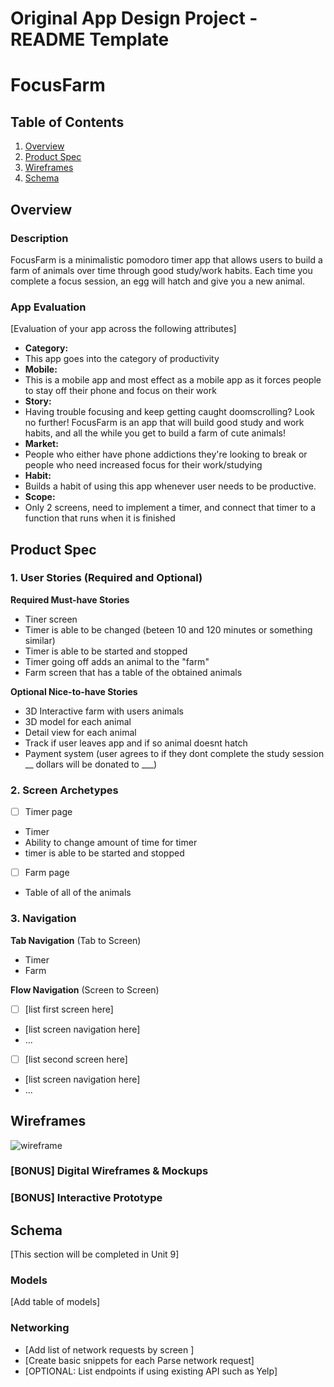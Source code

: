 Original App Design Project - README Template
===

# FocusFarm

## Table of Contents

1. [Overview](#Overview)
2. [Product Spec](#Product-Spec)
3. [Wireframes](#Wireframes)
4. [Schema](#Schema)

## Overview

### Description

FocusFarm is a minimalistic pomodoro timer app that allows users to build a farm of animals over time through good study/work habits. Each time you complete a focus session, an egg will hatch and give you a new animal.

### App Evaluation

[Evaluation of your app across the following attributes]
- **Category:**
- This app goes into the category of productivity
- **Mobile:**
- This is a mobile app and most effect as a mobile app as it forces people to stay off their phone and focus on their work
- **Story:**
- Having trouble focusing and keep getting caught doomscrolling? Look no further! FocusFarm is an app that will build good study and work habits, and all the while you get to build a farm of cute animals!
- **Market:**
- People who either have phone addictions they're looking to break or people who need increased focus for their work/studying
- **Habit:**
- Builds a habit of using this app whenever user needs to be productive.
- **Scope:**
- Only 2 screens, need to implement a timer, and connect that timer to a function that runs when it is finished

## Product Spec

### 1. User Stories (Required and Optional)

**Required Must-have Stories**

* Tiner screen
* Timer is able to be changed (beteen 10 and 120 minutes or something similar)
* Timer is able to be started and stopped
* Timer going off adds an animal to the "farm"
* Farm screen that has a table of the obtained animals

  

**Optional Nice-to-have Stories**

* 3D Interactive farm with users animals
* 3D model for each animal
* Detail view for each animal
* Track if user leaves app and if so animal doesnt hatch
* Payment system (user agrees to if they dont complete the study session __ dollars will be donated to ___)

### 2. Screen Archetypes

- [ ] Timer page
* Timer
* Ability to change amount of time for timer
* timer is able to be started and stopped

- [ ] Farm page
* Table of all of the animals


### 3. Navigation

**Tab Navigation** (Tab to Screen)

* Timer
* Farm


**Flow Navigation** (Screen to Screen)

- [ ] [list first screen here]
* [list screen navigation here]
* ...
- [ ] [list second screen here]
* [list screen navigation here]
* ...

## Wireframes

![wireframe](https://github.com/JacobMartinage/FocusFarm/assets/62039158/b27ef4e1-1d5e-4027-8b5a-e2bab8dd6457)




### [BONUS] Digital Wireframes & Mockups

### [BONUS] Interactive Prototype

## Schema 

[This section will be completed in Unit 9]

### Models

[Add table of models]

### Networking

- [Add list of network requests by screen ]
- [Create basic snippets for each Parse network request]
- [OPTIONAL: List endpoints if using existing API such as Yelp]
